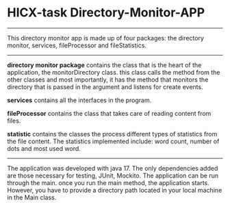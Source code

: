 # HICX-task Directory-Monitor-APP

****

This directory monitor app is made up of four packages: the directory monitor, services, fileProcessor and fileStatistics.
***

**directory monitor package** contains the class that is the heart of the application, the monitorDirectory class. this class calls the method from the other classes and most importantly, it has the method that monitors the directory that is passed in the argument and listens for create events.


**services** contains all the interfaces in the program. 


**fileProcessor** contains the class that takes care of reading content from files.


**statistic** contains the classes the process different types of statistics from the file content. The statistics implemented include: word count, number of dots and most used word.

****
The application was developed with java 17. The only dependencies added are those necessary for testing, JUnit, Mockito.
The application can be run through the main. once you run the main method, the application starts. However, you have to provide a directory path located in your local machine in the Main class.




